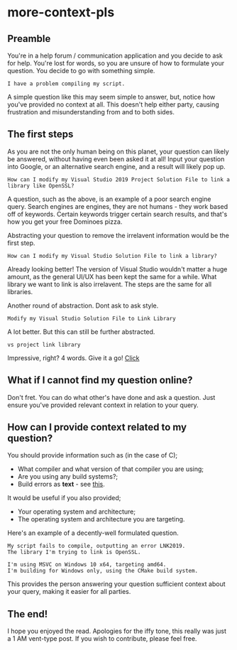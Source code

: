 # more-context-pls

## Preamble
You're in a help forum / communication application and you decide to ask for help. You're lost for words, so you are unsure of how to formulate your question.
You decide to go with something simple.

```
I have a problem compiling my script.
```

A simple question like this may seem simple to answer, but, notice how you've provided no context at all.
This doesn't help either party, causing frustration and misunderstanding from and to both sides.

## The first steps
As you are not the only human being on this planet, your question can likely be answered, without having even been asked it at all!
Input your question into Google, or an alternative search engine, and a result will likely pop up.

```
How can I modify my Visual Studio 2019 Project Solution File to link a library like OpenSSL?
```

A question, such as the above, is an example of a poor search engine query. Search engines are engines, they are not humans - they work based off of keywords. Certain keywords trigger certain search results, and that's how you get your free Dominoes pizza.

Abstracting your question to remove the irrelavent information would be the first step.

```
How can I modify my Visual Studio Solution File to link a library?
```

Already looking better! The version of Visual Studio wouldn't matter a huge amount, as the general UI/UX has been kept the same for a while.
What library we want to link is also irrelavent. The steps are the same for all libraries.

Another round of abstraction. Dont ask to ask style.

```
Modify my Visual Studio Solution File to Link Library
```

A lot better. But this can still be further abstracted.

```
vs project link library
```

Impressive, right? 4 words. Give it a go! [Click](https://lmgtfy.app/?q=vs+project+link+library)

## What if I cannot find my question online?

Don't fret. You can do what other's have done and ask a question.
Just ensure you've provided relevant context in relation to your query.

## How can I provide context related to my question?

You should provide information such as (in the case of C);
* What compiler and what version of that compiler you are using;
* Are you using any build systems?;
* Build errors as **text** - see [this](https://textnot.pictures).

It would be useful if you also provided;
* Your operating system and architecture;
* The operating system and architecture you are targeting.

Here's an example of a decently-well formulated question.

```
My script fails to compile, outputting an error LNK2019.
The library I'm trying to link is OpenSSL.

I'm using MSVC on Windows 10 x64, targeting amd64.
I'm building for Windows only, using the CMake build system.
```

This provides the person answering your question sufficient context about your query, making it easier for all parties.

## The end!

I hope you enjoyed the read. Apologies for the iffy tone, this really was just a 1 AM vent-type post.
If you wish to contribute, please feel free.
